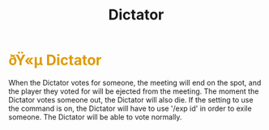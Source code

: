 ﻿---
lang: en-US
title: Dictator
prev: Copycat
next: Guardian
---
# <font color="#df9b00">ðŸ«µ <b>Dictator</b></font> <Badge text="Power" type="tip" vertical="middle"/>

When the Dictator votes for someone, the meeting will end on the spot, and the player they voted for will be ejected from the meeting. The moment the Dictator votes someone out, the Dictator will also die.
If the setting to use the command is on, the Dictator will have to use '/exp id' in order to exile someone. The Dictator will be able to vote normally.